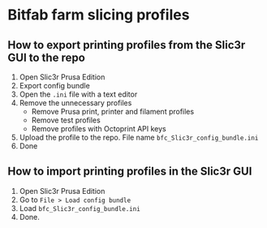 # Bitfab farm slicing profiles

## How to export printing profiles from the Slic3r GUI to the repo

1. Open Slic3r Prusa Edition
2. Export config bundle
3. Open the `.ini` file with a text editor
4. Remove the unnecessary profiles
	* Remove Prusa print, printer and filament profiles
	* Remove test profiles
	* Remove profiles with Octoprint API keys
5. Upload the profile to the repo. File name `bfc_Slic3r_config_bundle.ini`
6. Done

## How to import printing profiles in the Slic3r GUI

1. Open Slic3r Prusa Edition
2. Go to `File > Load config bundle`
3. Load `bfc_Slic3r_config_bundle.ini`
4. Done.